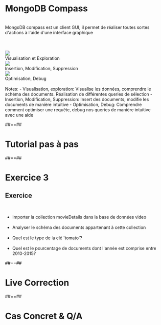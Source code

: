 <!-- .slide: class="sfeir-basic-slide"-->
# MongoDB Compass
<br>
MongoDB compass est un client GUI, il permet de réaliser toutes sortes d'actions à l'aide d'une interface graphique
<br><br><br><br>
<div>
  <div class="flex-row">
    <div>
      <div class="center">
        <img src="assets/images/school/basics/visualize-explore.svg">
      </div>
      <div>Visualisation et Exploration</div>
    </div>
    <div>
      <div class="center">
        <img src="assets/images/school/basics/modify.svg">
      </div>
      <div>Insertion, Modification, Suppression</div>
    </div>
    <div>
      <div class="center">
        <img src="assets/images/school/basics/anomalies.svg">
      </div>
      <div>Optimisation, Debug</div>
    </div>
  </div>
<div>
<br>
Notes: 
- Visualisation, exploration: Visualise les données, comprendre le schéma des documents. Réalisation de différentes queries de sélection
- Insertion, Modification, Suppression: Insert des documents, modifie les documents de manière intuitive
- Optimisation, Debug: Comprendre comment optimiser une requête, debug nos queries de manière intuitive avec une aide

##==##

<!-- .slide: class="transition-bg-grey-2 underline" -->
# Tutorial pas à pas

##==##

<!-- .slide: class="exercice"-->
# Exercice 3
## Exercice
<br>

- Importer la collection movieDetails dans la base de données video<br><br>
- Analyser le schéma des documents appartenant à cette collection<br><br>
- Quel est le type de la clé 'tomato'?<br><br>
- Quel est le pourcentage de documents dont l'année est comprise entre 2010-2015?

##==##
<!-- .slide: class="transition-bg-grey-4 underline"-->
# Live Correction

##==##
<!-- .slide: class="transition-bg-grey-7 underline"-->
# Cas Concret & Q/A
